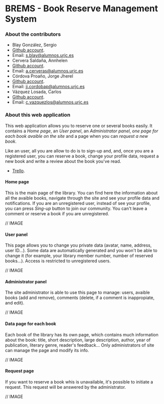# BREMS - Book Reserve Management System

### About the contributors

* Blay González, Sergio
 * [Github account](https://github.com/Blay93).
 * Email: s.blay@alumnos.urjc.es
* Cervera Saldaña, Annhelen
 * [Github account](https://github.com/annyCS).
 * Email: a.cerveras@alumnos.urjc.es
* Córdova Proaño, Jorge Jherel
 * [Github account](https://github.com/jherel).
 * Email: jj.cordobap@alumnos.urjc.es
* Vázquez Losada, Carlos
 * [Github account](https://github.com/cvazquezlos).
 * Email: c.vazquezlos@alumnos.urjc.es
 
### About this web application

This web application allows you to reserve one or several books easily. It contains a *Home page*, an *User panel*, an *Administrator panel*, *one page for each book avaible on the site* and a page when you can *request a new book*.

Like an user, all you are allow to do is to sign-up and, and, once you are a registered user, you can reserve a book, change your profile data, request a new book and write a review about the book you've read.

* [Trello](https://trello.com/b/3hdFhIap/brems).

#### Home page

This is the main page of the library. You can find here the information about all the avaible books, navigate through the site and see your profile data and notifications. If you are an unregistered user, instead of see your profile, you can press *Sing-up* button to join our community. You can't leave a comment or reserve a book if you are unregistered.

// IMAGE

#### User panel

This page allows you to change you private data (avatar, name, address, user ID...). Some data are automatically generated and you won't be able to change it (for example, your library member number, number of reserved books...). Access is restricted to unregistered users.

// IMAGE

#### Administrator panel

The site administrator is able to use this page to manage: users, avaible books (add and remove), comments (delete, if a comment is inappropiate, and edit).

// IMAGE

#### Data page for each book

Each book of the library has its own page, which contains much information about the book: title, short description, large description, author, year of publication, literary genre, reader's feedback... Only administrators of site can manage the page and modify its info.

// IMAGE

#### Request page

If you want to reserve a book whis is unavailable, it's possible to initiate a request. This request will be answered by the administrator.

// IMAGE
